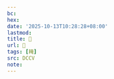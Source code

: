 ```yaml
---
bc:
hex:
date: '2025-10-13T10:28:28+08:00'
lastmod:
title: 􄮏
url: 􄮏
tags: [䎨]
src: DCCV
note:
---
```

